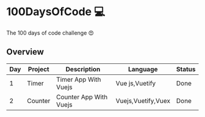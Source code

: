 # 100DaysOfCode 💻

The 100 days of code challenge 😍

## Overview

| Day | Project                      | Description                                                      | Language                    | Status |
|-----|------------------------------|------------------------------------------------------------------|-----------------------------|--------|
| 1   | Timer                        | Timer App With Vuejs                                             | Vue js,Vuetify               | Done   |
| 2   | Counter                      | Counter App With Vuejs                                           | Vuejs,Vuetify,Vuex           | Done   |

